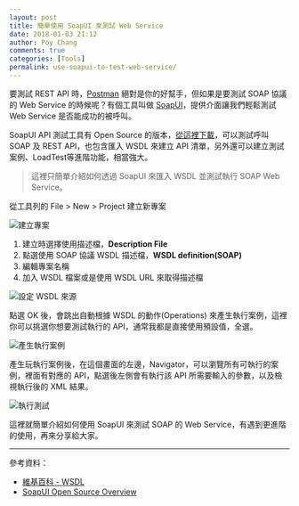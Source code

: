 ```yaml
---
layout: post
title: 簡單使用 SoapUI 來測試 Web Service
date: 2018-01-03 21:12
author: Poy Chang
comments: true
categories: [Tools]
permalink: use-soapui-to-test-web-service/
---
```

要測試 REST API 時，[Postman](https://www.getpostman.com/) 絕對是你的好幫手，但如果是要測試 SOAP 協議的 Web Service 的時候呢？有個工具叫做 [SoapUI](https://www.soapui.org/)，提供介面讓我們輕鬆測試 Web Service 是否能成功的被呼叫。

SoapUI API 測試工具有 Open Source 的版本，[從這裡下載](https://www.soapui.org/downloads/soapui.html)，可以測試呼叫 SOAP 及 REST API，也包含匯入 WSDL 來建立 API 清單，另外還可以建立測試案例、LoadTest等進階功能，相當強大。

>這裡只簡單介紹如何透過 SoapUI 來匯入 WSDL 並測試執行 SOAP Web Service。

從工具列的 File > New > Project 建立新專案

![建立專案](https://i.imgur.com/AXeZXpm.png)

1. 建立時選擇使用描述檔，**Description File**
2. 點選使用 SOAP 協議 WSDL 描述檔，**WSDL definition(SOAP)**
3. 編輯專案名稱
4. 加入 WSDL 檔案或是使用 WSDL URL 來取得描述檔

![設定 WSDL 來源](https://i.imgur.com/Iqqvz7H.png)

點選 OK 後，會跳出自動根據 WSDL 的動作(Operations) 來產生執行案例，這裡你可以挑選你想要測試執行的 API，通常我都是直接使用預設值，全選。

![產生執行案例](https://i.imgur.com/3nWP3kw.png)

產生玩執行案例後，在這個畫面的左邊，Navigator，可以瀏覽所有可執行的案例，裡面有對應的 API，點選後左側會有執行該 API 所需要輸入的參數，以及檢視執行後的 XML 結果。

![執行測試](https://i.imgur.com/FmoBn9c.png)

這裡就簡單介紹如何使用 SoapUI 來測試 SOAP 的 Web Service，有遇到更進階的使用，再來分享給大家。

----------

參考資料：

* [維基百科 - WSDL](https://zh.wikipedia.org/zh-tw/WSDL)
* [SoapUI Open Source Overview](https://www.soapui.org/open-source.html)

